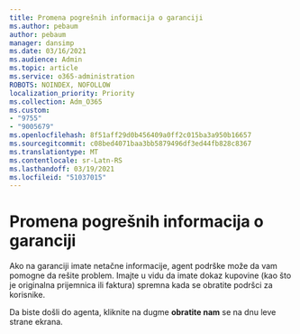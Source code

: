 ```yaml
---
title: Promena pogrešnih informacija o garanciji
ms.author: pebaum
author: pebaum
manager: dansimp
ms.date: 03/16/2021
ms.audience: Admin
ms.topic: article
ms.service: o365-administration
ROBOTS: NOINDEX, NOFOLLOW
localization_priority: Priority
ms.collection: Adm_O365
ms.custom:
- "9755"
- "9005679"
ms.openlocfilehash: 8f51aff29d0b456409a0ff2c015ba3a950b16657
ms.sourcegitcommit: c08bed4071baa3bb5879496df3ed44fb828c8367
ms.translationtype: MT
ms.contentlocale: sr-Latn-RS
ms.lasthandoff: 03/19/2021
ms.locfileid: "51037015"
---
```

# <a name="change-incorrect-warranty-information"></a>Promena pogrešnih informacija o garanciji

Ako na garanciji imate netačne informacije, agent podrške može da vam pomogne da rešite problem. Imajte u vidu da imate dokaz kupovine (kao što je originalna prijemnica ili faktura) spremna kada se obratite podršci za korisnike.

Da biste došli do agenta, kliknite na dugme **obratite nam** se na dnu leve strane ekrana.